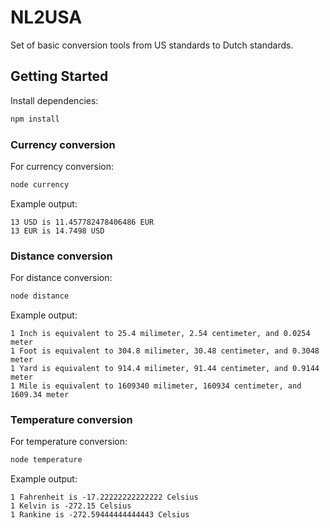# NL2USA

Set of basic conversion tools from US standards to Dutch standards.

## Getting Started

Install dependencies:

```bash
npm install
```

### Currency conversion

For currency conversion:

```bash
node currency
```

Example output:

```output
13 USD is 11.457782478406486 EUR
13 EUR is 14.7498 USD
```

### Distance conversion

For distance conversion:

```bash
node distance
```

Example output:

```output
1 Inch is equivalent to 25.4 milimeter, 2.54 centimeter, and 0.0254 meter
1 Foot is equivalent to 304.8 milimeter, 30.48 centimeter, and 0.3048 meter
1 Yard is equivalent to 914.4 milimeter, 91.44 centimeter, and 0.9144 meter
1 Mile is equivalent to 1609340 milimeter, 160934 centimeter, and 1609.34 meter
```

### Temperature conversion

For temperature conversion:

```bash
node temperature
```

Example output:

```output
1 Fahrenheit is -17.22222222222222 Celsius
1 Kelvin is -272.15 Celsius
1 Rankine is -272.59444444444443 Celsius
```

